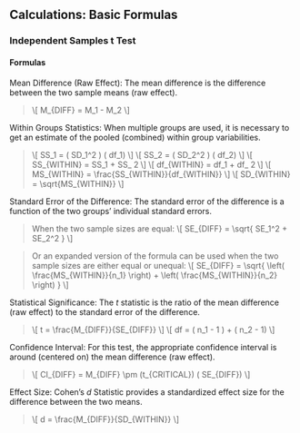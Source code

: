 ## Calculations: Basic Formulas

### Independent Samples t Test

#### Formulas

Mean Difference (Raw Effect): The mean difference is the difference between the two sample means (raw effect).

> \\[ M_{DIFF} = M_1 - M_2 \\]

Within Groups Statistics: When multiple groups are used, it is necessary to get an estimate of the pooled (combined) within group variabilities.

> \\[ SS_1 = ( SD_1^2 ) ( df_1)  \\]
> \\[ SS_2 = ( SD_2^2 ) ( df_2) \\]
> \\[ SS_{WITHIN} = SS_1 + SS_ 2 \\]
> \\[ df_{WITHIN} = df_1 + df_ 2 \\]
> \\[ MS_{WITHIN} = \frac{SS_{WITHIN}}{df_{WITHIN}} \\]
> \\[ SD_{WITHIN} = \sqrt{MS_{WITHIN}} \\]

Standard Error of the Difference: The standard error of the difference is a function of the two groups’ individual standard errors. 

> When the two sample sizes are equal:
> \\[ SE_{DIFF} = \sqrt{ SE_1^2 + SE_2^2 } \\]

> Or an expanded version of the formula can be used when the two sample sizes are either equal or unequal:
> \\[ SE_{DIFF} = \sqrt{ \left( \frac{MS_{WITHIN}}{n_1} \right) + \left( \frac{MS_{WITHIN}}{n_2} \right) } \\]

Statistical Significance: The *t* statistic is the ratio of the mean difference (raw effect) to the standard error of the difference.

> \\[ t = \frac{M_{DIFF}}{SE_{DIFF}} \\]
> \\[ df = ( n_1 - 1 ) + ( n_2 - 1) \\]

Confidence Interval: For this test, the appropriate confidence interval is around (centered on) the mean difference (raw effect).

> \\[ CI_{DIFF} = M_{DIFF} \pm (t_{CRITICAL}) ( SE_{DIFF}) \\]

Effect Size: Cohen’s *d* Statistic provides a standardized effect size for the difference between the two means.

> \\[ d = \frac{M_{DIFF}}{SD_{WITHIN}} \\]
